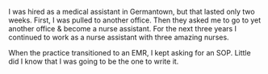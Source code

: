 I was hired as a medical assistant in Germantown, but that lasted only two weeks. 
First, I was pulled to another office. Then they asked me to go to yet another office & become a nurse assistant.
For the next three years I continued to work as a nurse assistant with three amazing nurses.

When the practice transitioned to an EMR, I kept asking for an SOP.
Little did I know that I was going to be the one to write it.
